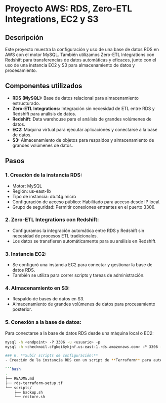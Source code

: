 # Proyecto AWS: RDS, Zero-ETL Integrations, EC2 y S3

## Descripción
Este proyecto muestra la configuración y uso de una base de datos RDS en AWS con el motor MySQL. También utilizamos Zero-ETL Integrations con Redshift para transferencias de datos automáticas y eficaces, junto con el uso de una instancia EC2 y S3 para almacenamiento de datos y procesamiento.

## Componentes utilizados
- **RDS (MySQL):** Base de datos relacional para almacenamiento estructurado.
- **Zero-ETL Integrations:** Integración sin necesidad de ETL entre RDS y Redshift para análisis de datos.
- **Redshift:** Data warehouse para el análisis de grandes volúmenes de datos.
- **EC2:** Máquina virtual para ejecutar aplicaciones y conectarse a la base de datos.
- **S3:** Almacenamiento de objetos para respaldos y almacenamiento de grandes volúmenes de datos.

## Pasos

### 1. **Creación de la instancia RDS:**
   - Motor: MySQL
   - Región: us-east-1b
   - Tipo de instancia: db.t4g.micro
   - Configuración de acceso público: Habilitado para acceso desde IP local.
   - Grupo de seguridad: Permitir conexiones entrantes en el puerto 3306.

### 2. **Zero-ETL Integrations con Redshift:**
   - Configuramos la integración automática entre RDS y Redshift sin necesidad de procesos ETL tradicionales.
   - Los datos se transfieren automáticamente para su análisis en Redshift.

### 3. **Instancia EC2:**
   - Se configuró una instancia EC2 para conectar y gestionar la base de datos RDS.
   - También se utiliza para correr scripts y tareas de administración.

### 4. **Almacenamiento en S3:**
   - Respaldo de bases de datos en S3.
   - Almacenamiento de grandes volúmenes de datos para procesamiento posterior.

### 5. **Conexión a la base de datos:**
   Para conectarse a la base de datos RDS desde una máquina local o EC2:
   ```bash
   mysql -h <endpoint> -P 3306 -u <usuario> -p
   mysql -h <checkmail.cfgkqi6ykjnf.us-east-1.rds.amazonaws.com> -P 3306 -u <admin> -p

### 6. **Subir scripts de configuración:**
   - Creación de la instancia RDS con un script de **Terraform** para automatizar tarea, se incluye el archivo `.tf`:

   ```bash
   .
   ├── README.md
   ├── rds-terraform-setup.tf
   └── scripts/
       ├── backup.sh
       └── restore.sh


